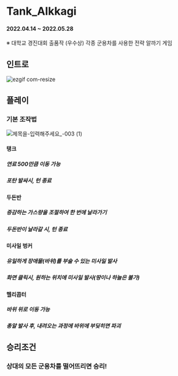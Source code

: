 # Tank_Alkkagi
#### 2022.04.14 ~ 2022.05.28
※ 대학교 경진대회 출품작 (우수상)
각종 군용차를 사용한 전략 알까기 게임

## 인트로
![ezgif com-resize](https://github.com/macaroonlove/Tank_Alkkagi/assets/87137181/39d79927-9b2a-4729-8a82-a5486bf6faca)


## 플레이
### 기본 조작법
![제목을-입력해주세요_-003 (1)](https://github.com/macaroonlove/Tank_Alkkagi/assets/87137181/aa33a0ce-b05f-4c55-97ae-d9dc6ea03f2b)

#### 탱크
##### 연료 500만큼 이동 가능
##### 포탄 발싸시, 턴 종료


#### 두돈반
##### 증감하는 가스량을 조절하여 한 번에 날라가기
##### 두돈반이 날라갈 시, 턴 종료


#### 미사일 벙커
##### 유일하게 장애물(바위)를 부술 수 있는 미사일 발사
##### 화면 클릭시, 원하는 위치에 미사일 발사(땅이나 하늘은 불가)


#### 헬리콥터
##### 바위 위로 이동 가능
##### 총알 발사 후, 내려오는 과정에 바위에 부딪히면 파괴


## 승리조건
### 상대의 모든 군용차를 떨어뜨리면 승리!
